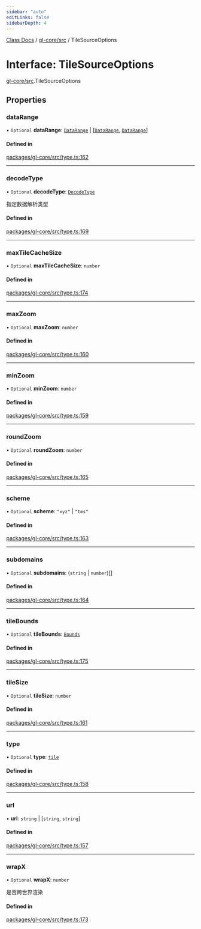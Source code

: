 ```yaml
---
sidebar: "auto"
editLinks: false
sidebarDepth: 4
---
```


[Class Docs](../index.md) / [gl-core/src](../modules/gl_core_src.md) / TileSourceOptions

# Interface: TileSourceOptions

[gl-core/src](../modules/gl_core_src.md).TileSourceOptions

## Properties

### dataRange

• `Optional` **dataRange**: [`DataRange`](../modules/gl_core_src.md#datarange) \| [[`DataRange`](../modules/gl_core_src.md#datarange), [`DataRange`](../modules/gl_core_src.md#datarange)]

#### Defined in

[packages/gl-core/src/type.ts:162](https://github.com/sakitam-fdd/wind-layer/blob/a0de2bd/packages/gl-core/src/type.ts#L162)

___

### decodeType

• `Optional` **decodeType**: [`DecodeType`](../enums/gl_core_src.DecodeType.md)

指定数据解析类型

#### Defined in

[packages/gl-core/src/type.ts:169](https://github.com/sakitam-fdd/wind-layer/blob/a0de2bd/packages/gl-core/src/type.ts#L169)

___

### maxTileCacheSize

• `Optional` **maxTileCacheSize**: `number`

#### Defined in

[packages/gl-core/src/type.ts:174](https://github.com/sakitam-fdd/wind-layer/blob/a0de2bd/packages/gl-core/src/type.ts#L174)

___

### maxZoom

• `Optional` **maxZoom**: `number`

#### Defined in

[packages/gl-core/src/type.ts:160](https://github.com/sakitam-fdd/wind-layer/blob/a0de2bd/packages/gl-core/src/type.ts#L160)

___

### minZoom

• `Optional` **minZoom**: `number`

#### Defined in

[packages/gl-core/src/type.ts:159](https://github.com/sakitam-fdd/wind-layer/blob/a0de2bd/packages/gl-core/src/type.ts#L159)

___

### roundZoom

• `Optional` **roundZoom**: `number`

#### Defined in

[packages/gl-core/src/type.ts:165](https://github.com/sakitam-fdd/wind-layer/blob/a0de2bd/packages/gl-core/src/type.ts#L165)

___

### scheme

• `Optional` **scheme**: ``"xyz"`` \| ``"tms"``

#### Defined in

[packages/gl-core/src/type.ts:163](https://github.com/sakitam-fdd/wind-layer/blob/a0de2bd/packages/gl-core/src/type.ts#L163)

___

### subdomains

• `Optional` **subdomains**: (`string` \| `number`)[]

#### Defined in

[packages/gl-core/src/type.ts:164](https://github.com/sakitam-fdd/wind-layer/blob/a0de2bd/packages/gl-core/src/type.ts#L164)

___

### tileBounds

• `Optional` **tileBounds**: [`Bounds`](../modules/gl_core_src.md#bounds)

#### Defined in

[packages/gl-core/src/type.ts:175](https://github.com/sakitam-fdd/wind-layer/blob/a0de2bd/packages/gl-core/src/type.ts#L175)

___

### tileSize

• `Optional` **tileSize**: `number`

#### Defined in

[packages/gl-core/src/type.ts:161](https://github.com/sakitam-fdd/wind-layer/blob/a0de2bd/packages/gl-core/src/type.ts#L161)

___

### type

• `Optional` **type**: [`tile`](../enums/gl_core_src.LayerSourceType.md#tile)

#### Defined in

[packages/gl-core/src/type.ts:158](https://github.com/sakitam-fdd/wind-layer/blob/a0de2bd/packages/gl-core/src/type.ts#L158)

___

### url

• **url**: `string` \| [`string`, `string`]

#### Defined in

[packages/gl-core/src/type.ts:157](https://github.com/sakitam-fdd/wind-layer/blob/a0de2bd/packages/gl-core/src/type.ts#L157)

___

### wrapX

• `Optional` **wrapX**: `number`

是否跨世界渲染

#### Defined in

[packages/gl-core/src/type.ts:173](https://github.com/sakitam-fdd/wind-layer/blob/a0de2bd/packages/gl-core/src/type.ts#L173)
